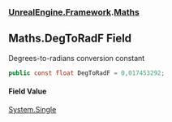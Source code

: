 ### [UnrealEngine.Framework](UnrealEngine_Framework.md 'UnrealEngine.Framework').[Maths](Maths.md 'UnrealEngine.Framework.Maths')
## Maths.DegToRadF Field
Degrees-to-radians conversion constant  
```csharp
public const float DegToRadF = 0,017453292;
```
#### Field Value
[System.Single](https://docs.microsoft.com/en-us/dotnet/api/System.Single 'System.Single')
